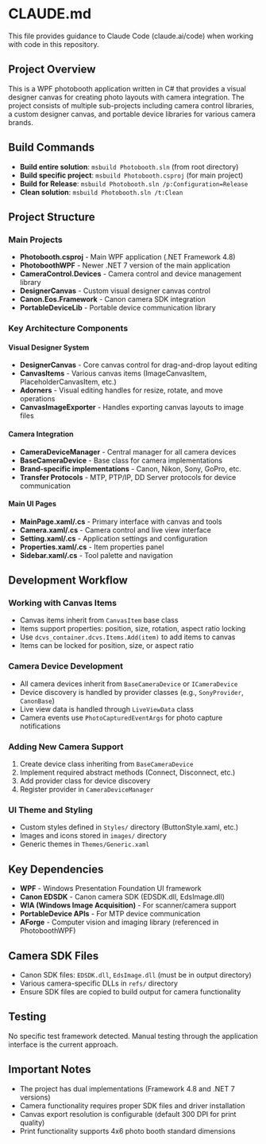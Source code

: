 # CLAUDE.md

This file provides guidance to Claude Code (claude.ai/code) when working with code in this repository.

## Project Overview
This is a WPF photobooth application written in C# that provides a visual designer canvas for creating photo layouts with camera integration. The project consists of multiple sub-projects including camera control libraries, a custom designer canvas, and portable device libraries for various camera brands.

## Build Commands
- **Build entire solution**: `msbuild Photobooth.sln` (from root directory)
- **Build specific project**: `msbuild Photobooth.csproj` (for main project)
- **Build for Release**: `msbuild Photobooth.sln /p:Configuration=Release`
- **Clean solution**: `msbuild Photobooth.sln /t:Clean`

## Project Structure

### Main Projects
- **Photobooth.csproj** - Main WPF application (.NET Framework 4.8)
- **PhotoboothWPF** - Newer .NET 7 version of the main application
- **CameraControl.Devices** - Camera control and device management library
- **DesignerCanvas** - Custom visual designer canvas control
- **Canon.Eos.Framework** - Canon camera SDK integration
- **PortableDeviceLib** - Portable device communication library

### Key Architecture Components

#### Visual Designer System
- **DesignerCanvas** - Core canvas control for drag-and-drop layout editing
- **CanvasItems** - Various canvas items (ImageCanvasItem, PlaceholderCanvasItem, etc.)
- **Adorners** - Visual editing handles for resize, rotate, and move operations
- **CanvasImageExporter** - Handles exporting canvas layouts to image files

#### Camera Integration
- **CameraDeviceManager** - Central manager for all camera devices
- **BaseCameraDevice** - Base class for camera implementations
- **Brand-specific implementations** - Canon, Nikon, Sony, GoPro, etc.
- **Transfer Protocols** - MTP, PTP/IP, DD Server protocols for device communication

#### Main UI Pages
- **MainPage.xaml/.cs** - Primary interface with canvas and tools
- **Camera.xaml/.cs** - Camera control and live view interface  
- **Setting.xaml/.cs** - Application settings and configuration
- **Properties.xaml/.cs** - Item properties panel
- **Sidebar.xaml/.cs** - Tool palette and navigation

## Development Workflow

### Working with Canvas Items
- Canvas items inherit from `CanvasItem` base class
- Items support properties: position, size, rotation, aspect ratio locking
- Use `dcvs_container.dcvs.Items.Add(item)` to add items to canvas
- Items can be locked for position, size, or aspect ratio

### Camera Device Development
- All camera devices inherit from `BaseCameraDevice` or `ICameraDevice`
- Device discovery is handled by provider classes (e.g., `SonyProvider`, `CanonBase`)
- Live view data is handled through `LiveViewData` class
- Camera events use `PhotoCapturedEventArgs` for photo capture notifications

### Adding New Camera Support
1. Create device class inheriting from `BaseCameraDevice`
2. Implement required abstract methods (Connect, Disconnect, etc.)
3. Add provider class for device discovery
4. Register provider in `CameraDeviceManager`

### UI Theme and Styling
- Custom styles defined in `Styles/` directory (ButtonStyle.xaml, etc.)
- Images and icons stored in `images/` directory
- Generic themes in `Themes/Generic.xaml`

## Key Dependencies
- **WPF** - Windows Presentation Foundation UI framework
- **Canon EDSDK** - Canon camera SDK (EDSDK.dll, EdsImage.dll)
- **WIA (Windows Image Acquisition)** - For scanner/camera support
- **PortableDevice APIs** - For MTP device communication
- **AForge** - Computer vision and imaging library (referenced in PhotoboothWPF)

## Camera SDK Files
- Canon SDK files: `EDSDK.dll`, `EdsImage.dll` (must be in output directory)
- Various camera-specific DLLs in `refs/` directory
- Ensure SDK files are copied to build output for camera functionality

## Testing
No specific test framework detected. Manual testing through the application interface is the current approach.

## Important Notes
- The project has dual implementations (Framework 4.8 and .NET 7 versions)
- Camera functionality requires proper SDK files and driver installation
- Canvas export resolution is configurable (default 300 DPI for print quality)
- Print functionality supports 4x6 photo booth standard dimensions